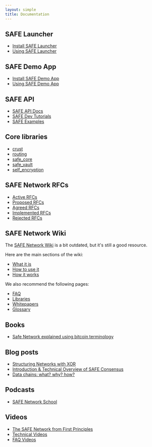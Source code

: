 ```yaml
---
layout: simple
title: Documentation
---
```


## SAFE Launcher

- [Install SAFE Launcher](https://maidsafe.readme.io/docs/install-launcher)
- [Using SAFE Launcher](https://maidsafe.readme.io/docs/launcher)

## SAFE Demo App

- [Install SAFE Demo App](https://maidsafe.readme.io/docs/install-demo-app)
- [Using SAFE Demo App](https://maidsafe.readme.io/docs/demo-app)

## SAFE API

- [SAFE API Docs](https://api.safedev.org)
- [SAFE Dev Tutorials](https://tutorials.safedev.org/)
- [SAFE Examples](https://github.com/maidsafe/safe_examples)
<!-- - [#support](https://forum.safedev.org/c/support) -->

## Core libraries

- [crust](https://docs.rs/crust/)
- [routing](https://docs.rs/routing/)
- [safe_core](https://docs.rs/safe_core)
- [safe_vault](https://docs.rs/safe_vault)
- [self_encryption](https://docs.rs/self_encryption)

## SAFE Network RFCs

- [Active RFCs](https://github.com/maidsafe/rfcs/blob/master/RFCs-by-status.md#active-rfcs)
- [Proposed RFCs](https://github.com/maidsafe/rfcs/blob/master/RFCs-by-status.md#proposed-rfcs)
- [Agreed RFCs](https://github.com/maidsafe/rfcs/blob/master/RFCs-by-status.md#agreed-rfcs)
- [Implemented RFCs](https://github.com/maidsafe/rfcs/blob/master/RFCs-by-status.md#implemented-rfcs)
- [Rejected RFCs](https://github.com/maidsafe/rfcs/blob/master/RFCs-by-status.md#rejected-rfcs)

## SAFE Network Wiki

The [SAFE Network Wiki](https://safenetwork.wiki) is a bit outdated, but it's still a good resource.

Here are the main sections of the wiki:

- [What it is](https://safenetwork.wiki/en/What_it_is)
- [How to use it](https://safenetwork.wiki/en/How_to_use_it)
- [How it works](https://safenetwork.wiki/en/How_it_works)

We also recommend the following pages:

- [FAQ](https://safenetwork.wiki/en/FAQ)
- [Libraries](https://safenetwork.wiki/en/Libraries)
- [Whitepapers](https://safenetwork.wiki/en/Whitepapers)
- [Glossary](https://safenetwork.wiki/en/Glossary)

## Books

- [Safe Network explained using bitcoin terminology](https://safe-network-explained.github.io/safe-for-bitcoiners)

## Blog posts

- [Structuring Networks with XOR](https://blog.maidsafe.net/2016/05/27/structuring-networks-with-xor/)
- [Introduction & Technical Overview of SAFE Consensus](https://blog.maidsafe.net/2016/06/23/introduction-technical-overview-of-safe-consensus/)
- [Data chains: what? why? how?](https://metaquestions.me/2016/07/20/data-chains-what-why-how/)

## Podcasts

- [SAFE Network School](http://www.safecrossroads.net/safe-network-school/)

## Videos

- [The SAFE Network from First Principles](https://www.youtube.com/playlist?list=PLiYqQVdgdw_sSDkdIZzDRQR9xZlsukIxD)
- [Technical Videos](https://www.youtube.com/playlist?list=PL7GqwP0KrKTpDLsQwk_gixasgCcUuL9H5)
- [FAQ Videos](https://www.youtube.com/playlist?list=PL7GqwP0KrKTrE88kD-39FKKrydTGJQEUx)
